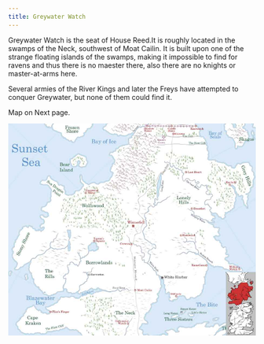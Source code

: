 ```yaml
---
title: Greywater Watch
---
```


Greywater Watch is the seat of House Reed.It is roughly located in the swamps of the Neck, southwest of Moat Cailin. It is built upon one of the strange floating islands of the swamps, making it impossible to find for ravens and thus there is no maester there, also there are no knights or master-at-arms here.

Several armies of the River Kings and later the Freys have attempted to conquer Greywater, but none of them could find it.

Map on Next page.

![Image](images/000018.jpg)


